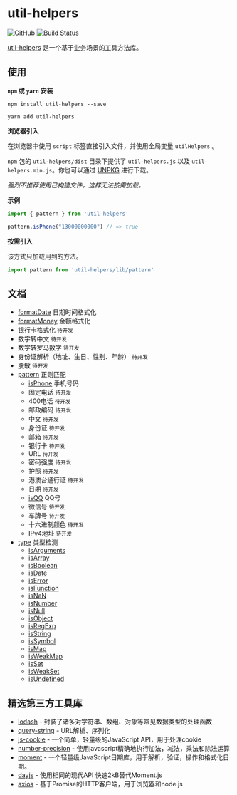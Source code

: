 # util-helpers

![GitHub](https://img.shields.io/github/license/doly-dev/util-helpers.svg)
[![Build Status](https://travis-ci.org/doly-dev/util-helpers.svg?branch=master)](https://travis-ci.org/doly-dev/util-helpers)

[util-helpers](https://doly-dev.github.io/util-helpers/index.html) 是一个基于业务场景的工具方法库。

## 使用

**`npm` 或 `yarn` 安装**

```shell
npm install util-helpers --save
```

```shell
yarn add util-helpers
```

**浏览器引入**

在浏览器中使用 `script` 标签直接引入文件，并使用全局变量 `utilHelpers` 。

`npm` 包的 `util-helpers/dist` 目录下提供了 `util-helpers.js` 以及 `util-helpers.min.js`。你也可以通过 [UNPKG](https://unpkg.com/util-helpers@latest/dist/) 进行下载。

*强烈不推荐使用已构建文件，这样无法按需加载。*

**示例**

```javascript
import { pattern } from 'util-helpers'

pattern.isPhone("13000000000") // => true
```

**按需引入**

该方式只加载用到的方法。

```javascript
import pattern from 'util-helpers/lib/pattern'
```

## 文档

- [formatDate](https://doly-dev.github.io/util-helpers/module-formatDate.html) 日期时间格式化
- [formatMoney](https://doly-dev.github.io/util-helpers/module-formatMoney.html) 金额格式化
- 银行卡格式化 `待开发`
- 数字转中文 `待开发`
- 数字转罗马数字 `待开发`
- 身份证解析（地址、生日、性别、年龄） `待开发`
- 脱敏 `待开发`
- [pattern](https://doly-dev.github.io/util-helpers/module-pattern.html) 正则匹配
    - [isPhone](https://doly-dev.github.io/util-helpers/module-pattern_isPhone.html) 手机号码
    - 固定电话 `待开发`
    - 400电话 `待开发`
    - 邮政编码 `待开发`
    - 中文 `待开发`
    - 身份证 `待开发`
    - 邮箱 `待开发`
    - 银行卡 `待开发`
    - URL `待开发`
    - 密码强度 `待开发`
    - 护照 `待开发`
    - 港澳台通行证 `待开发`
    - 日期 `待开发`
    - [isQQ](https://doly-dev.github.io/util-helpers/module-pattern_isQQ.html) QQ号
    - 微信号 `待开发`
    - 车牌号 `待开发`
    - 十六进制颜色 `待开发`
    - IPv4地址 `待开发`
- [type](https://doly-dev.github.io/util-helpers/module-type.html) 类型检测
    - [isArguments](https://doly-dev.github.io/util-helpers/module-type_isArguments.html)
    - [isArray](https://doly-dev.github.io/util-helpers/module-type_isArray.html)
    - [isBoolean](https://doly-dev.github.io/util-helpers/module-type_isBoolean.html)
    - [isDate](https://doly-dev.github.io/util-helpers/module-type_isDate.html)
    - [isError](https://doly-dev.github.io/util-helpers/module-type_isError.html)
    - [isFunction](https://doly-dev.github.io/util-helpers/module-type_isFunction.html)
    - [isNaN](https://doly-dev.github.io/util-helpers/module-type_isNaN.html)
    - [isNumber](https://doly-dev.github.io/util-helpers/module-type_isNumber.html)
    - [isNull](https://doly-dev.github.io/util-helpers/module-type_isNull.html)
    - [isObject](https://doly-dev.github.io/util-helpers/module-type_isObject.html)
    - [isRegExp](https://doly-dev.github.io/util-helpers/module-type_isRegExp.html)
    - [isString](https://doly-dev.github.io/util-helpers/module-type_isString.html)
    - [isSymbol](https://doly-dev.github.io/util-helpers/module-type_isSymbol.html)
    - [isMap](https://doly-dev.github.io/util-helpers/module-type_isMap.html)
    - [isWeakMap](https://doly-dev.github.io/util-helpers/module-type_isWeakMap.html)
    - [isSet](https://doly-dev.github.io/util-helpers/module-type_isSet.html)
    - [isWeakSet](https://doly-dev.github.io/util-helpers/module-type_isWeakSet.html)
    - [isUndefined](https://doly-dev.github.io/util-helpers/module-type_isUndefined.html)

## 精选第三方工具库

- [lodash](https://www.npmjs.com/package/lodash) - 封装了诸多对字符串、数组、对象等常见数据类型的处理函数
- [query-string](https://www.npmjs.com/package/query-string) - URL解析、序列化
- [js-cookie](https://www.npmjs.com/package/js-cookie) - 一个简单，轻量级的JavaScript API，用于处理cookie
- [number-precision](https://www.npmjs.com/package/number-precision) - 使用javascript精确地执行加法，减法，乘法和除法运算
- [moment](https://www.npmjs.com/package/moment) - 一个轻量级JavaScript日期库，用于解析，验证，操作和格式化日期。
- [dayjs](https://www.npmjs.com/package/dayjs) - 使用相同的现代API 快速2kB替代Moment.js
- [axios](https://www.npmjs.com/package/axios) - 基于Promise的HTTP客户端，用于浏览器和node.js



